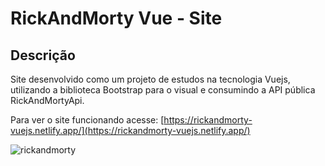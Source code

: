# RickAndMorty Vue - Site

## Descrição
Site desenvolvido como um projeto de estudos na tecnologia Vuejs, utilizando a biblioteca Bootstrap para o visual e consumindo a API pública RickAndMortyApi.

Para ver o site funcionando acesse: [https://rickandmorty-vuejs.netlify.app/](https://rickandmorty-vuejs.netlify.app/)

![rickandmorty](https://user-images.githubusercontent.com/9018264/185762164-1b8015df-96c7-4b2e-871f-865af349cee1.png)
